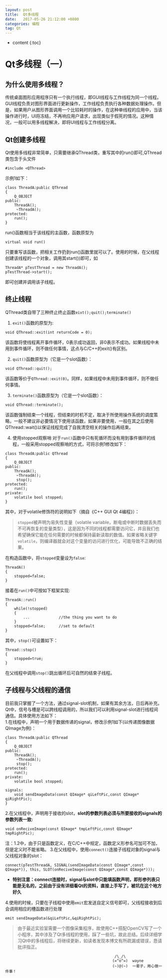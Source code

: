 ```yaml
---
layout: post
title:  Qt多线程
date:   2017-05-26 21:12:00 +0800
categories: 编程
tag: Qt
---
```


* content
{:toc}


# Qt多线程（一）
## 为什么使用多线程？
传统桌面图形应用程序只有一个执行线程，即GUI线程与工作线程为同一个线程。GUI线程负责对图形界面进行更新操作，工作线程负责执行各种数据处理操作。但是，如果用户从图形界面调用一个比较耗时的操作，在这种单线程的应用中，当该操作进行时，UI将冻结，不再响应用户请求，出现类似于假死的情况。这种情况，一般可以用多线程解决，即将UI线程与工作线程分离。

## Qt创建多线程
Qt使用多线程非常简单，只需要继承QThread类，重写其中的run()即可,QThread类包含于头文件
 ``` 
 #include <QThread>
 ```

示例1如下：
```
class ThreadA:public QThread
{
    Q_OBJECT
public:
    ThreadA();
     ~ThreadA();
protected:
    run();
}
```
run()函数相当于该线程的主函数，函数原型为
```
virtual void run()
```
只要重写该函数，把相关工作扔到run()函数里就可以了。使用的时候，在父线程创建该线程的一个对象，调用其start())即可，如
```
ThreadA* pTestThread = new ThreadA();
pTestThread->start();
```
即可创建并调用该子线程。 

## 终止线程
QThread类自带了三种终止终止函数`eixt();quit();terminate()`
1. `exit()`函数的原型为:
```
void QThread::exit(int returnCode = 0);
```
该函数将使线程离开事件循环，0表示成功返回，非0表示不成功。如果线程中未用到事件循环，则不做任何事情，这点与C/C++的exit()有区别。  

2. `quit()`函数原型为（它是一个slot函数）：
```
void QThread::quit();
```
该函数等价于`QThread::exit(0)`。同样，如果线程中未用到事件循环，则不做任何事情。  

3. `terminate()`函数原型为（它是一个slot函数）：
```
void QThread::terminate();
```
该函数强制结束一个线程，但结束的时机不定，取决于所使用操作系统的调度策略，一般不建议非必要情况下使用该函数，如果非要使用，一般在其之后使用QThread::wait()以保证线程完成了自我清空相关的操作后再结束。  

4. 使用stopped观察哨
对于`run()`函数中只有死循环而没有用到事件循环的线程，一般采用stopped观察哨的方式，可将示例1修改如下：
```
class ThreadA:public QThread
{
    Q_OBJECT
public:
    ThreadA();
     ~ThreadA();
     stop();
protected:
    run();
private:
    volatile bool stopped;
}
```
其中，对于volatile修饰符的说明如下（摘自《C++ GUI Qt 4编程》）：
> `stopped`被声明为易失性变量（volatile variable，断电或中断时数据丢失而不可再恢复的变量类型），这是因为不同的线程都需要访问它，并且我们也希望确保它能在任何需要的时候都保持最新读取的数值。如果省略关键字`volatile`，则编译器就会对这个变量的访问进行优化，可能导致不正确的结果。  

在构造函数中，将`stopped`变量设为`false`:
```
ThreadA()
{
    stopped=false;
}
```
接着在`run()`中可按如下框架实现:
```
ThreadA::run()
{
    while(!stopped)
    {
        ...             //the thing you want to do
    }
    stopped=false;      //set to default
}
```
其中，`stop()`可设置如下：
```
Thread::stop()
{
    stopped=true;
}
```
在父线程中调用`stop()`跳出循环后可自然的结束子线程。

## 子线程与父线程的通信
目前我只掌握了一个方法，通过signal-slot机制，如果有其余方法，日后再补充。
Qt中，信号与槽是可以跨线程调用的，所以我们可以利用signal-slot进行线程间通信。具体使用方法如下：  
 1.在线程中，声明一个用于数据传递的signal，修改示例1如下(以传递图像数据QImage为例)：  

```
class ThreadA:public QThread
{
    Q_OBJECT
public:
    ThreadA();
     ~ThreadA();
     stop();
protected:
    run();
private:
    volatile bool stopped;

signals:
    void sendImageData(const QImage* qiLeftPic,const QImage* qiRightPic);
}
```
 2.在父线程中，声明用于接收的slot，**slot的参数列表必须与所要接收的signals的参数列表一致:**  
```
void onReciveImage(const QImage* tmpLeftPic,const QImage* tmpRightPic);
```

注：1.2中，由于只是函数定义，在C/C++中规定，函数定义形参名可加可不加，但是定义时不能省略。
 3.在父线程中，使用`connect()`连接子线程对象的signal与父线程对象的slot：
```
connect(pTestThreadA, SIGNAL(sendImageData(const QImage*,const QImage*)), this, SLOT(onReciveImage(const QImage*,const QImage*)));
```

* **特别注意：connect连接时，signal与slot中只能填函数声明，即形参列表只能是无名的，之前由于没有详细看Qt的资料，直接上手写了，被坑在这个地方好久**  

 4.使用的时候，只要在子线程中使用`emit`宏发送自定义信号即可，父线程接收到后会调用相应的槽函数进行处理  
```
emit sendImageData(&qiLeftPic,&qiRightPic);
```

> 由于最近实验室需要一个图像采集程序，故使用C++搭配OpenCV写了一个小程序，其中涉及了Qt多线程的使用，踩了一些坑，故此总结。后续详细学习Qt中的多线程后，将继续更新，如读者发现本博文有所疏漏或错误，恳请批评指正。

                                                     /\_/\                  
                                                    (=^o^=)  wayne     
                                                    (~)@(~)  一辈子，用心做一件事！